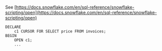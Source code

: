 See [https://docs.snowflake.com/en/sql-reference/snowflake-scripting/open](https://docs.snowflake.com/en/sql-reference/snowflake-scripting/open)
```
DECLARE
    c1 CURSOR FOR SELECT price FROM invoices;
BEGIN
    OPEN c1;
    ...
```
